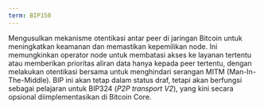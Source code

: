 ```yaml
---
term: BIP150
---
```


Mengusulkan mekanisme otentikasi antar peer di jaringan Bitcoin untuk meningkatkan keamanan dan memastikan kepemilikan node. Ini memungkinkan operator node untuk membatasi akses ke layanan tertentu atau memberikan prioritas aliran data hanya kepada peer tertentu, dengan melakukan otentikasi bersama untuk menghindari serangan MITM (Man-In-The-Middle). BIP ini akan tetap dalam status draf, tetapi akan berfungsi sebagai pelajaran untuk BIP324 (*P2P transport V2*), yang kini secara opsional diimplementasikan di Bitcoin Core.